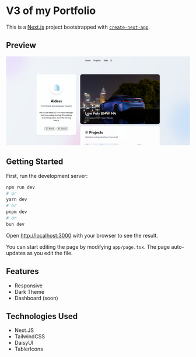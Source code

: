 # V3 of my Portfolio

This is a [Next.js](https://nextjs.org) project bootstrapped with [`create-next-app`](https://nextjs.org/docs/app/api-reference/cli/create-next-app).

## Preview

![Portfolio preview image](https://raw.githubusercontent.com/AldessScratch/Portfolio-v3/refs/heads/main/public/Website-v3/portfolio.png)

## Getting Started

First, run the development server:

```bash
npm run dev
# or
yarn dev
# or
pnpm dev
# or
bun dev
```

Open [http://localhost:3000](http://localhost:3000) with your browser to see the result.

You can start editing the page by modifying `app/page.tsx`. The page auto-updates as you edit the file.

## Features

- Responsive
- Dark Theme
- Dashboard (soon)

## Technologies Used

- Next.JS
- TailwindCSS
- DaisyUI
- TablerIcons
